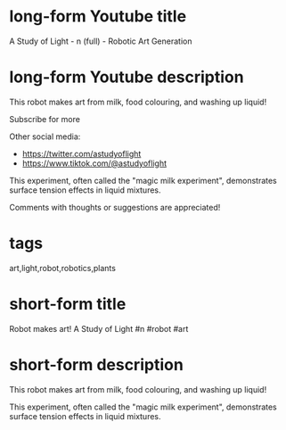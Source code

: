 # long-form Youtube title

A Study of Light - n (full) - Robotic Art Generation

# long-form Youtube description

This robot makes art from milk, food colouring, and washing up liquid! 

Subscribe for more

Other social media:
- https://twitter.com/astudyoflight
- https://www.tiktok.com/@astudyoflight

This experiment, often called the "magic milk experiment", demonstrates surface tension effects in liquid mixtures.

Comments with thoughts or suggestions are appreciated!

# tags

art,light,robot,robotics,plants



# short-form title 

Robot makes art! A Study of Light #n #robot #art

# short-form description

This robot makes art from milk, food colouring, and washing up liquid!

This experiment, often called the "magic milk experiment", demonstrates surface tension effects in liquid mixtures.
